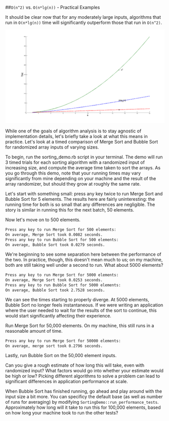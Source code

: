 ##`O(n^2)` vs. `O(n*lg(n))` - Practical Examples

It should be clear now that for any moderately large inputs, algorithms 
that run in `O(n*lg(n))` time will significantly outperform those that run 
in `O(n^2)`. 

![time_complexity](./compareNlogNQuadratic.png)

While one of the goals of algorithm analysis is to stay agnostic of implementation details, let's briefly take a look at what this means in practice. Let's look at a timed comparison of Merge Sort and Bubble Sort for randomized array inputs of varying sizes. 

To begin, run the sorting_demo.rb script in your terminal. The demo will run 3 timed trials for each sorting algorithm with a randomized input of increasing size, and compute the average time taken to sort the arrays. As you go through this demo, note that your running times may vary significantly from mine depending on your machine and the result of the array randomizer, but should they grow at roughly the same rate. 


Let's start with something small: press any key twice to run Merge Sort and Bubble Sort for 5 elements. The results here are fairly uninteresting: the running time for both is so small that any differences are negligible. The story is similar in running this for the next batch, 50 elements. 

Now let's move on to 500 elements. 

```
Press any key to run Merge Sort for 500 elements:
On average, Merge Sort took 0.0082 seconds.
Press any key to run Bubble Sort for 500 elements:
On average, Bubble Sort took 0.0279 seconds.
```

We're beginning to see some separation here between the performance of the two. In practice, though, this doesn't mean much to us; on my machine, both are still taking well under a second to run. What about 5000 elements?

```
Press any key to run Merge Sort for 5000 elements:
On average, Merge Sort took 0.0253 seconds.
Press any key to run Bubble Sort for 5000 elements:
On average, Bubble Sort took 2.7528 seconds.
```

We can see the times starting to properly diverge. At 5000 elements, Bubble Sort no longer feels instantaneous. If we were writing an application where the user needed to wait for the results of the sort to continue, this would start significantly affecting their experience.

Run Merge Sort for 50,000 elements. On my machine, this still runs in 
a reasonable amount of time. 

```
Press any key to run Merge Sort for 50000 elements:
On average, merge sort took 0.2796 seconds.
```

Lastly, run Bubble Sort on the 50,000 element inputs. 

Can you give a rough estimate of how long this will take, even with randomized input? What factors would go into whether your estimate would be high or low? Picking different algorithms to solve a problem can lead to significant differences in application performance at scale.

When Bubble Sort has finished running, go ahead and play around with the input size a bit more. You can specificy the default base (as well as number of runs for averaging) by modifying `SortingDemo::run_performance_tests`. Approximately how long will it take to run this for 100,000 elements, based on how long your machine took to run the other tests?